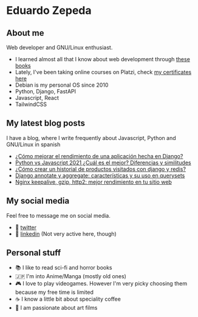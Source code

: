 # Eduardo Zepeda

## About me

Web developer and GNU/Linux enthusiast.
  - I learned almost all that I know about web development through [these books][books]
  - Lately, I've been taking online courses on Platzi, check [my certificates here][certificates] 
  - Debian is my personal OS since 2010
  - Python, Django, FastAPI
  - Javascript, React
  - TailwindCSS

## My latest blog posts

I have a blog, where I write frequently about Javascript, Python and GNU/Linux in spanish

<!-- BLOG-POST-LIST:START -->
- [¿Cómo mejorar el rendimiento de una aplicación hecha en Django?](https://coffeebytes.dev/como-mejorar-el-rendimiento-de-una-aplicacion-hecha-en-django/?utm_source=rss&utm_medium=rss&utm_campaign=como-mejorar-el-rendimiento-de-una-aplicacion-hecha-en-django)
- [Python vs Javascript 2021 ¿Cuál es el mejor? Diferencias y similitudes](https://coffeebytes.dev/python-vs-javascript-2021-cual-es-el-mejor-diferencias-y-similitudes/?utm_source=rss&utm_medium=rss&utm_campaign=python-vs-javascript-2021-cual-es-el-mejor-diferencias-y-similitudes)
- [¿Cómo crear un historial de productos visitados con django y redis?](https://coffeebytes.dev/como-crear-un-historial-de-productos-visitados-con-django-y-redis/?utm_source=rss&utm_medium=rss&utm_campaign=como-crear-un-historial-de-productos-visitados-con-django-y-redis)
- [Django annotate y aggregate: características y su uso en querysets](https://coffeebytes.dev/django-annotate-y-aggregate-caracteristicas-y-su-uso-en-querysets/?utm_source=rss&utm_medium=rss&utm_campaign=django-annotate-y-aggregate-caracteristicas-y-su-uso-en-querysets)
- [Nginx keepalive, gzip, http2: mejor rendimiento en tu sitio web](https://coffeebytes.dev/nginx-keepalive-gzip-http2-mejor-rendimiento-en-tu-sitio-web/?utm_source=rss&utm_medium=rss&utm_campaign=nginx-keepalive-gzip-http2-mejor-rendimiento-en-tu-sitio-web)
<!-- BLOG-POST-LIST:END -->

## My social media

Feel free to message me on social media. 

  - :speech_balloon: [twitter][twitter]
  - :anger: [linkedin][linkedin] (Not very active here, though)

## Personal stuff

  - :books: I like to read sci-fi and horror books
  - :jp: I'm into Anime/Manga (mostly old ones)
  - :video_game: I love to play videogames. However I'm very picky choosing them because my free time is limited
  - :coffee: I know a little bit about speciality coffee
  - :movie_camera: I am passionate about art films

[books]: https://coffeebytes.dev/en/books-ive-read-and-reviews/ "I wrote a few reviews about them"
[certificates]: https://platzi.com/@eduardo-zepeda/
[website]: https://coffeebytes.dev
[twitter]: https://twitter.com/neon_affogato
[linkedin]: https://linkedin.com/in/--eduardozepeda--